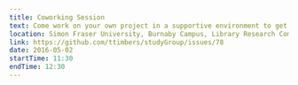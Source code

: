 ```yaml
---
title: Coworking Session
text: Come work on your own project in a supportive environment to get (and give) help from your peers!
location: Simon Fraser University, Burnaby Campus, Library Research Commons
link: https://github.com/ttimbers/studyGroup/issues/78
date: 2016-05-02
startTime: 11:30
endTime: 12:30
---
```

